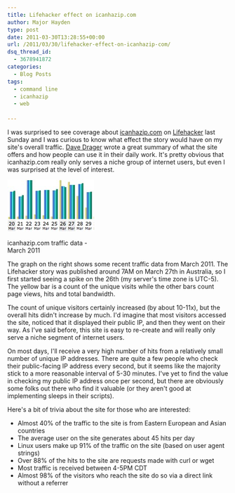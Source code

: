 ```yaml
---
title: Lifehacker effect on icanhazip.com
author: Major Hayden
type: post
date: 2011-03-30T13:28:55+00:00
url: /2011/03/30/lifehacker-effect-on-icanhazip-com/
dsq_thread_id:
  - 3678941872
categories:
  - Blog Posts
tags:
  - command line
  - icanhazip
  - web

---
```

I was surprised to see coverage about [icanhazip.com][1] on [Lifehacker][2] last Sunday and I was curious to know what effect the story would have on my site's overall traffic. [Dave Drager][3] wrote a great summary of what the site offers and how people can use it in their daily work. It's pretty obvious that icanhazip.com really only serves a niche group of internet users, but even I was surprised at the level of interest.

<div id="attachment_2249" style="width: 208px" class="wp-caption alignright">
  <a href="/wp-content/uploads/2011/03/icanhazip_lifehacker_traffic.jpg"><img src="/wp-content/uploads/2011/03/icanhazip_lifehacker_traffic.jpg" alt="Lifehacker Effect on icanhazip.com" title="Lifehacker Effect on icanhazip.com" width="198" height="119" class="size-full wp-image-2249" /></a>

  <p class="wp-caption-text">
    icanhazip.com traffic data - March 2011
  </p>
</div>The graph on the right shows some recent traffic data from March 2011. The Lifehacker story was published around 7AM on March 27th in Australia, so I first started seeing a spike on the 26th (my server's time zone is UTC-5). The yellow bar is a count of the unique visits while the other bars count page views, hits and total bandwidth.

The count of unique visitors certainly increased (by about 10-11x), but the overall hits didn't increase by much. I'd imagine that most visitors accessed the site, noticed that it displayed their public IP, and then they went on their way. As I've said before, this site is easy to re-create and will really only serve a niche segment of internet users.

On most days, I'll receive a very high number of hits from a relatively small number of unique IP addresses. There are quite a few people who check their public-facing IP address every second, but it seems like the majority stick to a more reasonable interval of 5-30 minutes. I've yet to find the value in checking my public IP address once per second, but there are obviously some folks out there who find it valuable (or they aren't good at implementing sleeps in their scripts).

Here's a bit of trivia about the site for those who are interested:

  * Almost 40% of the traffic to the site is from Eastern European and Asian countries
  * The average user on the site generates about 45 hits per day
  * Linux users make up 91% of the traffic on the site (based on user agent strings)
  * Over 88% of the hits to the site are requests made with curl or wget
  * Most traffic is received between 4-5PM CDT
  * Almost 98% of the visitors who reach the site do so via a direct link without a referrer

 [1]: http://rackerhacker.com/icanhazip-com-faq/
 [2]: http://www.lifehacker.com.au/2011/03/find-your-public-ip-anywhere-with-icanhazip-com/
 [3]: http://www.lifehacker.com.au/author/dave-drager/
